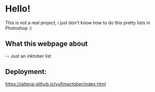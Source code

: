 # Hello!

This is not a real project, i just don't know how to do this pretty lists in Photoshop :)

## What this webpage about
--
Just an inktober list

## Deployment: 
https://jatterai.github.io/yufimactober/index.html